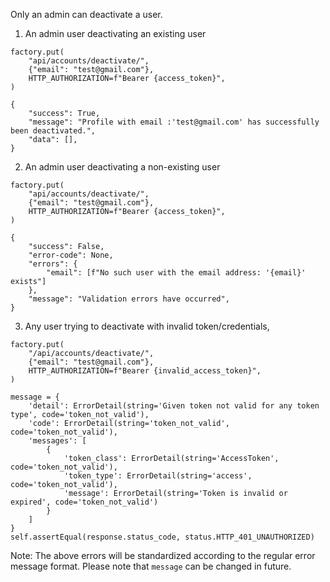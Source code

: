 Only an admin can deactivate a user. 

1. An admin user deactivating an existing user

```
factory.put(
    "api/accounts/deactivate/",
    {"email": "test@gmail.com"},
    HTTP_AUTHORIZATION=f"Bearer {access_token}",
)

{
    "success": True,
    "message": "Profile with email :'test@gmail.com' has successfully been deactivated.",
    "data": [],
}
```

2. An admin user deactivating a non-existing user

```
factory.put(
    "api/accounts/deactivate/",
    {"email": "test@gmail.com"},
    HTTP_AUTHORIZATION=f"Bearer {access_token}",
)

{
    "success": False,
    "error-code": None,
    "errors": {
        "email": [f"No such user with the email address: '{email}' exists"]
    },
    "message": "Validation errors have occurred",
}
```

3. Any user trying to deactivate with invalid token/credentials,

```
factory.put(
    "/api/accounts/deactivate/",
    {"email": "test@gmail.com"},
    HTTP_AUTHORIZATION=f"Bearer {invalid_access_token}",
)

message = {
    'detail': ErrorDetail(string='Given token not valid for any token type', code='token_not_valid'),
    'code': ErrorDetail(string='token_not_valid', code='token_not_valid'),
    'messages': [
        {
            'token_class': ErrorDetail(string='AccessToken', code='token_not_valid'),
            'token_type': ErrorDetail(string='access', code='token_not_valid'),
            'message': ErrorDetail(string='Token is invalid or expired', code='token_not_valid')
        }
    ]
}
self.assertEqual(response.status_code, status.HTTP_401_UNAUTHORIZED)
```
Note: The above errors will be standardized according to the regular error message format.
Please note that `message` can be changed in future.
